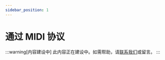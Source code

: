 ```yaml
---
sidebar_position: 1
---
```


# 通过 MIDI 协议

:::warning[内容建设中]
此内容正在建设中。如需帮助，请[联系我们](/docs/Support/ConnectWithUs)或留言。
:::
